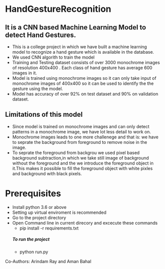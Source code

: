 # HandGestureRecognition

## It is a CNN based Machine Learning Model to detect Hand Gestures.

- This is a college project in which we have built a machine learning model to recognize a hand gesture which is available in the database.
- We used CNN algorith to train the model 
- Training and Testing dataset consists of over 3000 monochrome images of resolution 400x400 . Each class of hand gesture has average 600 images in it.
- Model is trained using monochrome images so it can only take input of monochrome images of 400x400 so it can be used to identify the the gesture using the model.
- Model has accuracy of over 92% on test dataset and 90% on validation dataset.

## Limitations of this model
- Since model is trained on monochrome images and can only detect patterns in a monochrome image, we have lot less detail to work on.
- Monochrome images leads to one more challenege and that is: we have to seprate the background from foreground to remove noise in the image.
- To seprate the foreground from backgrou we used pixel based background subtraction,in which we take still image of background without the foreground and the we introduce the 
  foreground object in it.This makes it possible to fill the foreground object with white pixles and background with black pixels.

# Prerequisites
- Install python 3.6 or above
- Setting up virtual enviroment is recommended
- Go to the project directory
- Open Command line in current direcory and excecute these commands
  - pip install -r requirements.txt
  ##### To run the project
  - python run.py

Co-Authors: Arindam Ray and Aman Bahal
